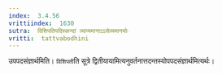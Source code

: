 ```yaml
---
index:  3.4.56
vrittiindex:  1630
sutra:  विशिपतिपदिस्कन्दां व्याप्यमानाऽऽसेव्यमानयोः
vritti:  tattvabodhini 
---
```


उपपदसंज्ञार्थमिति। `विशिपती`ति सूत्रे द्वितीयायामित्यनुवर्तनात्तदन्तस्योपपदसंज्ञार्थमित्यर्थः। 

